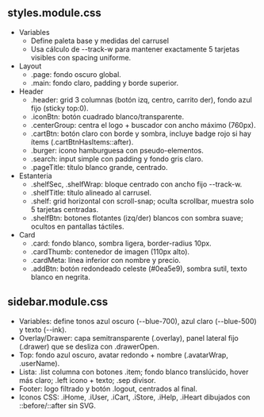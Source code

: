 ## styles.module.css
- Variables
  - Define paleta base y medidas del carrusel
  - Usa cálculo de --track-w para mantener exactamente 5 tarjetas visibles con spacing uniforme.
- Layout
  -  .page: fondo oscuro global.
  -  .main: fondo claro, padding y borde superior.
- Header
  - .header: grid 3 columnas (botón izq, centro, carrito der), fondo azul fijo (sticky top:0).
  - .iconBtn: botón cuadrado blanco/transparente.
  - .centerGroup: centra el logo + buscador con ancho máximo (760px).
  - .cartBtn: botón claro con borde y sombra, incluye badge rojo si hay ítems (.cartBtnHasItems::after).
  - .burger: icono hamburguesa con pseudo-elementos.
  - .search: input simple con padding y fondo gris claro.
  - .pageTitle: título blanco grande, centrado.
- Estanteria
  - .shelfSec, .shelfWrap: bloque centrado con ancho fijo --track-w.
  - .shelfTitle: título alineado al carrusel.
  - .shelf: grid horizontal con scroll-snap; oculta scrollbar, muestra solo 5 tarjetas centradas.
  - .shelfBtn: botones flotantes (izq/der) blancos con sombra suave; ocultos en pantallas táctiles.
- Card
  - .card: fondo blanco, sombra ligera, border-radius 10px.
  - .cardThumb: contenedor de imagen (110px alto).
  - .cardMeta: línea inferior con nombre y precio.
  - .addBtn: botón redondeado celeste (#0ea5e9), sombra sutil, texto blanco en negrita.
## sidebar.module.css
- Variables: define tonos azul oscuro (--blue-700), azul claro (--blue-500) y texto (--ink).
- Overlay/Drawer: capa semitransparente (.overlay), panel lateral fijo (.drawer) que se desliza con .drawerOpen.
- Top: fondo azul oscuro, avatar redondo + nombre (.avatarWrap, .userName).
- Lista: .list columna con botones .item; fondo blanco translúcido, hover más claro; .left icono + texto; .sep divisor.
- Footer: logo filtrado y botón .logout, centrados al final.
- Iconos CSS: .iHome, .iUser, .iCart, .iStore, .iHelp, .iHeart dibujados con ::before/::after sin SVG.
